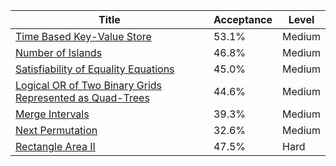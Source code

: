 | Title                                                                                                                                              | Acceptance   | Level   |
|----------------------------------------------------------------------------------------------------------------------------------------------------|--------------|---------|
| [Time Based Key-Value Store](https://leetcode.com/problems/time-based-key-value-store)                                                             | 53.1%        | Medium  |
| [Number of Islands](https://leetcode.com/problems/number-of-islands)                                                                               | 46.8%        | Medium  |
| [Satisfiability of Equality Equations](https://leetcode.com/problems/satisfiability-of-equality-equations)                                         | 45.0%        | Medium  |
| [Logical OR of Two Binary Grids Represented as Quad-Trees](https://leetcode.com/problems/logical-or-of-two-binary-grids-represented-as-quad-trees) | 44.6%        | Medium  |
| [Merge Intervals](https://leetcode.com/problems/merge-intervals)                                                                                   | 39.3%        | Medium  |
| [Next Permutation](https://leetcode.com/problems/next-permutation)                                                                                 | 32.6%        | Medium  |
| [Rectangle Area II](https://leetcode.com/problems/rectangle-area-ii)                                                                               | 47.5%        | Hard    |
